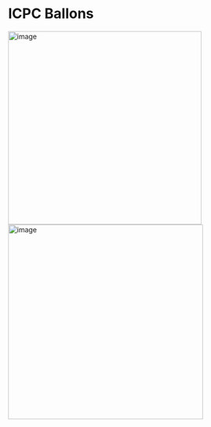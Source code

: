 # ICPC Ballons #
<img width="394" alt="image" src="https://github.com/user-attachments/assets/db6a0747-e2b6-4f76-bd8f-a05ba5145c0e" />
<img width="397" alt="image" src="https://github.com/user-attachments/assets/79c9191a-184e-4271-be16-4d65bbb04c28" />
